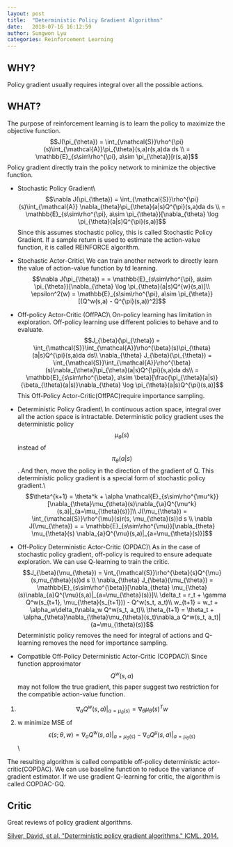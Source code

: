 ```yaml
---
layout: post
title:  "Deterministic Policy Gradient Algorithms"
date:   2018-07-16 16:12:59
author: Sungwon Lyu
categories: Reinforcement Learning
---
```


## WHY? 
Policy gradient usually requires integral over all the possible actions.

## WHAT?
The purpose of reinforcement learning is to learn the policy to maximize the objective function.
$$J(\pi_{\theta}) = \int_{\mathcal{S}}\rho^{\pi}(s)\int_{\mathcal{A}}\pi_{\theta}(s,a)r(s,a)da ds \\
= \mathbb{E}_{s\sim\rho^{\pi}, a\sim \pi_{\theta}}[r(s,a)]$$
Policy gradient directly train the policy network to minimize the objective function. 

- Stochastic Policy Gradient\\
$$\nabla J(\pi_{\theta}) = \int_{\mathcal{S}}\rho^{\pi}(s)\int_{\mathcal{A}} \nabla_{theta}\pi_{\theta}(a|s)Q^{\pi}(s,a)da ds \\
= \mathbb{E}_{s\sim\rho^{\pi}, a\sim \pi_{\theta}}[\nabla_{\theta} \log \pi_{\theta}(a|s)Q^{\pi}(s,a)]$$
Since this assumes stochastic policy, this is called Stochastic Policy Gradient. If a sample return is used to estimate the action-value function, it is called REINFORCE algorithm. 

- Stochastic Actor-Critic\\
We can train another network to directly learn the value of action-value function by td learning. 
$$\nabla J(\pi_{\theta}) = = \mathbb{E}_{s\sim\rho^{\pi}, a\sim \pi_{\theta}}[\nabla_{\theta} \log \pi_{\theta}(a|s)Q^{w}(s,a)]\\
\epsilon^2(w) = \mathbb{E}_{s\sim\rho^{\pi}, a\sim \pi_{\theta}}[(Q^w(s,a) - Q^{\pi}(s,a))^2]$$

- Off-policy Actor-Critic (OffPAC)\\
On-policy learning has limitation in exploration. Off-policy learning use different policies to behave and to evaluate. 
$$J_{\beta}(\pi_{\theta}) = \int_{\mathcal{S}}\int_{\mathcal{A}}\rho^{\beta}(s)\pi_{\theta}(a|s)Q^{\pi}(s,a)da ds\\
\nabla_{\theta} J_{\beta}(\pi_{\theta}) = \int_{\mathcal{S}}\int_{\mathcal{A}}\rho^{\beta}(s)\nabla_{\theta}\pi_{\theta}(a|s)Q^{\pi}(s,a)da ds\\
= \mathbb{E}_{s\sim\rho^{\beta}, a\sim \beta}[\frac{\pi_{\theta}(a|s)}{\beta_{\theta}(a|s)}\nabla_{\theta} \log \pi_{\theta}(a|s)Q^{\pi}(s,a)]$$
This Off-Policy Actor-Critic(OffPAC)require importance sampling. 

- Deterministic Policy Gradient\\
In continuous action space, integral over all the action space is intractable. Deterministic policy gradient uses the deterministic policy $$\mu_{\theta}(s)$$ instead of $$\pi_{\theta}(a|s)$$. And then, move the policy in the direction of the gradient of Q. This deterministic policy gradient is a special form of stochastic policy gradient.\\
$$\theta^{k+1} = \theta^k + \alpha \mathcal{E}_{s\sim\rho^{\mu^k}}[\nabla_{\theta}\mu_{\theta}(s)\nabla_{\a}Q^{\mu^k}(s,a)|_{a=\mu_{\theta}(s)}]\\
J(\mu_{\theta}) = \int_{\mathcal{S}}\rho^{\mu}(s)r(s, \mu_{\theta}(s))d s \\
\nabla J(\mu_{\theta}) = = \mathbb{E}_{s\sim\rho^{\mu}}[\nabla_{theta} \mu_{\theta}(s) \nabla_{a}Q^{\mu}(s,a)|_{a=\mu_{\theta}(s)}]$$

- Off-Policy Deterministic Actor-Critic (OPDAC)\\
As in the case of stochastic policy gradient, off-policy is required to ensure adequate exploration. We can use Q-learning to train the critic. 
$$J_{\beta}(\mu_{\theta}) = \int_{\mathcal{S}}\rho^{\beta}(s)Q^{\mu}(s,mu_{\theta}(s))d s \\
\nabla_{\theta} J_{\beta}(\mu_{\theta}) = \mathbb{E}_{s\sim\rho^{\beta}}[\nabla_{theta} \mu_{\theta}(s)\nabla_{a}Q^{\mu}(s,a)|_{a=\mu_{\theta}(s)}]\\
\delta_t = r_t + \gamma Q^w(s_{t+1}, \mu_{\theta}(s_{t+1})) - Q^w(s_t, a_t)\\ 
w_{t+1} = w_t + \alpha_w\delta_t\nabla_w Q^w(s_t, a_t)\\
\theta_{t+1} = \theta_t + \alpha_{\theta}\nabla_{\theta}\mu_{\theta}(s_t)\nabla_a Q^w(s_t, a_t)|{a=\mu_{\theta}(s)}$$
Deterministic policy removes the need for integral of actions and Q-learning removes the need for importance sampling. 

- Compatible Off-Policy Deterministic Actor-Critic (COPDAC)\\
Since function approximator $$Q^w(s,a)$$ may not follow the true gradient, this paper suggest two restriction for the compatible action-value function. 
1. $$\nabla_a Q^w(s,a)|_{a=\mu_{\theta}(s)}=\nabla_{\theta}\mu_{\theta}(s)^T w$$
2. w minimize MSE of $$\epsilon(s;\theta,w)=\nabla_a Q^w(s,a)|_{a=\mu_{\theta}(s)} - \nabla_a Q^{\mu}(s,a)|_{a=\mu_{\theta}(s)}$$\\

The resulting algorithm is called compatible off-policy deterministic actor-critic(COPDAC). We can use baseline function to reduce the variance of gradient estimator. If we use gradient Q-learning for critic, the algorithm is called COPDAC-GQ. 

## Critic
Great reviews of policy gradient algorithms.

[Silver, David, et al. "Deterministic policy gradient algorithms." ICML. 2014.](http://proceedings.mlr.press/v32/silver14.pdf)